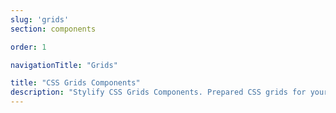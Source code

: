 ```yaml
---
slug: 'grids'
section: components

order: 1

navigationTitle: "Grids"

title: "CSS Grids Components"
description: "Stylify CSS Grids Components. Prepared CSS grids for your next web project. Copy&Paste, without CSS framework."
---
```


<interactive-preview class="margin-bottom:48px"
min-height="180"
title="Responsive grid"
description="Responsive grid with minimum column width."
html-snippet="components/grids-fit"></interactive-preview>
